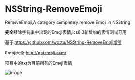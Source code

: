 # NSString-RemoveEmoji
RemoveEmoji,A category completely remove Emoji in NSString

**完全**移除字符串中出现的Emoji表情,ios8.3新增加的表情测试可用

基于:https://github.com/woxtu/NSString-RemoveEmoji增强

Emoji大全:http://getemoji.com/

项目中的txt为目前所有的Emoji表情

![image](https://raw.githubusercontent.com/shaojiankui/NSString-RemoveEmoji/master/demo.png)


